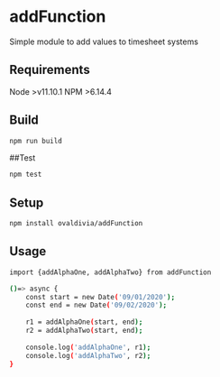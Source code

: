 # addFunction
Simple module to add values to timesheet systems

## Requirements
Node >v11.10.1
NPM >6.14.4

## Build

```bash
npm run build
```

##Test
```bash
npm test
```

## Setup
```bash
npm install ovaldivia/addFunction
```

## Usage

```bash
import {addAlphaOne, addAlphaTwo} from addFunction

()=> async {
    const start = new Date('09/01/2020');
    const end = new Date('09/02/2020');
    
    r1 = addAlphaOne(start, end);
    r2 = addAlphaTwo(start, end);
    
    console.log('addAlphaOne', r1);
    console.log('addAlphaTwo', r2);
}
```

